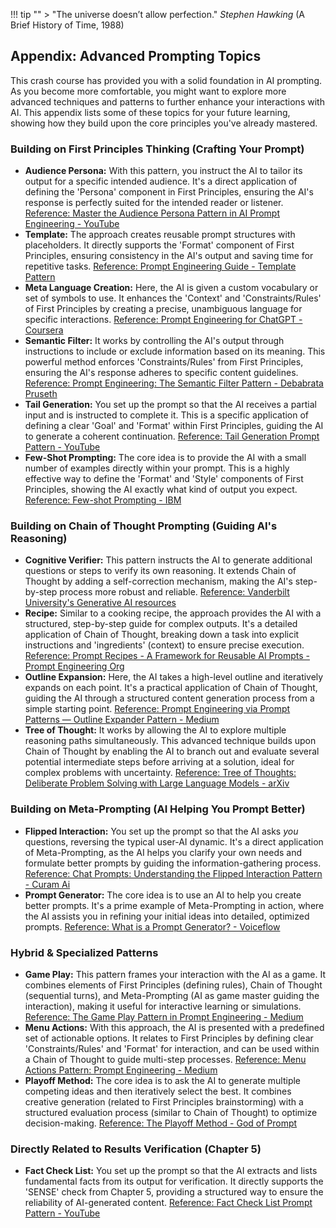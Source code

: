 !!! tip ""
    > "The universe doesn’t allow perfection." _Stephen Hawking_ (A Brief History of Time, 1988)

## Appendix: Advanced Prompting Topics

This crash course has provided you with a solid foundation in AI prompting. As you become more comfortable, you might want to explore more advanced techniques and patterns to further enhance your interactions with AI. This appendix lists some of these topics for your future learning, showing how they build upon the core principles you've already mastered.

### Building on First Principles Thinking (Crafting Your Prompt)

- **Audience Persona:** With this pattern, you instruct the AI to tailor its output for a specific intended audience. It's a direct application of defining the 'Persona' component in First Principles, ensuring the AI's response is perfectly suited for the intended reader or listener. [Reference: Master the Audience Persona Pattern in AI Prompt Engineering - YouTube](https://www.youtube.com/watch?v=2_yJ0-F2_F0)
- **Template:** The approach creates reusable prompt structures with placeholders. It directly supports the 'Format' component of First Principles, ensuring consistency in the AI's output and saving time for repetitive tasks. [Reference: Prompt Engineering Guide - Template Pattern](https://www.promptingguide.ai/techniques/template)
- **Meta Language Creation:** Here, the AI is given a custom vocabulary or set of symbols to use. It enhances the 'Context' and 'Constraints/Rules' of First Principles by creating a precise, unambiguous language for specific interactions. [Reference: Prompt Engineering for ChatGPT - Coursera](https://www.coursera.org/learn/prompt-engineering)
- **Semantic Filter:** It works by controlling the AI's output through instructions to include or exclude information based on its meaning. This powerful method enforces 'Constraints/Rules' from First Principles, ensuring the AI's response adheres to specific content guidelines. [Reference: Prompt Engineering: The Semantic Filter Pattern - Debabrata Pruseth](https://debabratapruseth.com/prompt-engineering-semantic-filter-pattern/)
- **Tail Generation:** You set up the prompt so that the AI receives a partial input and is instructed to complete it. This is a specific application of defining a clear 'Goal' and 'Format' within First Principles, guiding the AI to generate a coherent continuation. [Reference: Tail Generation Prompt Pattern - YouTube](https://www.youtube.com/watch?v=2_yJ0-F2_F0)
- **Few-Shot Prompting:** The core idea is to provide the AI with a small number of examples directly within your prompt. This is a highly effective way to define the 'Format' and 'Style' components of First Principles, showing the AI exactly what kind of output you expect. [Reference: Few-shot Prompting - IBM](https://www.ibm.com/docs/en/watsonx-ai/1.0?topic=prompt-engineering-few-shot-prompting)

### Building on Chain of Thought Prompting (Guiding AI's Reasoning)

- **Cognitive Verifier:** This pattern instructs the AI to generate additional questions or steps to verify its own reasoning. It extends Chain of Thought by adding a self-correction mechanism, making the AI's step-by-step process more robust and reliable. [Reference: Vanderbilt University's Generative AI resources](https://www.vanderbilt.edu/generative-ai/resources/)
- **Recipe:** Similar to a cooking recipe, the approach provides the AI with a structured, step-by-step guide for complex outputs. It's a detailed application of Chain of Thought, breaking down a task into explicit instructions and 'ingredients' (context) to ensure precise execution. [Reference: Prompt Recipes - A Framework for Reusable AI Prompts - Prompt Engineering Org](https://www.promptengineering.org/prompt-recipes-a-framework-for-reusable-ai-prompts/)
- **Outline Expansion:** Here, the AI takes a high-level outline and iteratively expands on each point. It's a practical application of Chain of Thought, guiding the AI through a structured content generation process from a simple starting point. [Reference: Prompt Engineering via Prompt Patterns — Outline Expander Pattern - Medium](https://medium.com/@ali.aslam/prompt-engineering-via-prompt-patterns-outline-expander-pattern-a0f2d2e1b2e1)
- **Tree of Thought:** It works by allowing the AI to explore multiple reasoning paths simultaneously. This advanced technique builds upon Chain of Thought by enabling the AI to branch out and evaluate several potential intermediate steps before arriving at a solution, ideal for complex problems with uncertainty. [Reference: Tree of Thoughts: Deliberate Problem Solving with Large Language Models - arXiv](https://arxiv.org/abs/2305.10601)

### Building on Meta-Prompting (AI Helping You Prompt Better)

- **Flipped Interaction:** You set up the prompt so that the AI asks _you_ questions, reversing the typical user-AI dynamic. It's a direct application of Meta-Prompting, as the AI helps you clarify your own needs and formulate better prompts by guiding the information-gathering process. [Reference: Chat Prompts: Understanding the Flipped Interaction Pattern - Curam Ai](https://www.curam-ai.com.au/blog/chat-prompts-understanding-the-flipped-interaction-pattern)
- **Prompt Generator:** The core idea is to use an AI to help you create better prompts. It's a prime example of Meta-Prompting in action, where the AI assists you in refining your initial ideas into detailed, optimized prompts. [Reference: What is a Prompt Generator? - Voiceflow](https://www.voiceflow.com/blog/prompt-generator)

### Hybrid & Specialized Patterns

- **Game Play:** This pattern frames your interaction with the AI as a game. It combines elements of First Principles (defining rules), Chain of Thought (sequential turns), and Meta-Prompting (AI as game master guiding the interaction), making it useful for interactive learning or simulations. [Reference: The Game Play Pattern in Prompt Engineering - Medium](https://medium.com/@ali.aslam/the-game-play-pattern-in-prompt-engineering-a0f2d2e1b2e1)
- **Menu Actions:** With this approach, the AI is presented with a predefined set of actionable options. It relates to First Principles by defining clear 'Constraints/Rules' and 'Format' for interaction, and can be used within a Chain of Thought to guide multi-step processes. [Reference: Menu Actions Pattern: Prompt Engineering - Medium](https://medium.com/@souravpati/menu-actions-pattern-prompt-engineering-a0f2d2e1b2e1)
- **Playoff Method:** The core idea is to ask the AI to generate multiple competing ideas and then iteratively select the best. It combines creative generation (related to First Principles brainstorming) with a structured evaluation process (similar to Chain of Thought) to optimize decision-making. [Reference: The Playoff Method - God of Prompt](https://godofprompt.ai/playoff-method)

### Directly Related to Results Verification (Chapter 5)

- **Fact Check List:** You set up the prompt so that the AI extracts and lists fundamental facts from its output for verification. It directly supports the 'SENSE' check from Chapter 5, providing a structured way to ensure the reliability of AI-generated content. [Reference: Fact Check List Prompt Pattern - YouTube](https://www.youtube.com/watch?v=2_yJ0-F2_F0)
